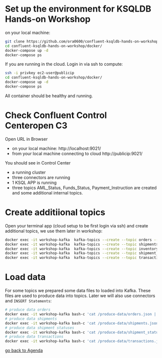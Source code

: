 # Set up the environment for KSQLDB Hands-on Workshop
on your local machine:
```bash
git clone https://github.com/ora0600/confluent-ksqldb-hands-on-workshop.git
cd confluent-ksqldb-hands-on-workshop/docker/
docker-compose up -d
docker-compose ps
```
If you are running in the cloud. Login in via ssh to compute:
```bash
ssh -i privkey ec2-user@publicip
cd confluent-ksqldb-hands-on-workshop/docker/
docker-compose up -d
docker-compose ps
```
All container should be healthy and running.

# Check Confluent Control Centeropen C3
Open URL in Browser
* on your local machine: http://localhost:9021/
* from your local machine connecting to cloud http://publicip:9021/

You should see in Control Center
* a running cluster
* three connectors are running
* 1 KSQL APP is running
* three topics AML_Status, Funds_Status, Payment_Instruction are created and some additional internal topics.

# Create additiional topics
Open your terminal app (cloud setup to be first login via ssh) and create additional topics, we use them later in workshop:
```bash
docker exec -it workshop-kafka  kafka-topics --create --topic orders --bootstrap-server localhost:9092
docker exec -it workshop-kafka  kafka-topics --create --topic shipments --bootstrap-server localhost:9092
docker exec -it workshop-kafka  kafka-topics --create --topic inventory --bootstrap-server localhost:9092
docker exec -it workshop-kafka  kafka-topics --create --topic shipment_status --bootstrap-server localhost:9092
docker exec -it workshop-kafka  kafka-topics --create --topic transactions --bootstrap-server localhost:9092
```

# Load data
For some topics we prepared some data files to loaded into Kafka. These files are used to produce data into topics. Later we will also use connectors and `INSERT Statements`:
```bash
# produce data orders
docker exec -it workshop-kafka bash-c 'cat /produce-data/orders.json | kafka-console-producer --topic orders --broker-list localhost:9092  --property "parse.key=true" --property "key.separator=:"'
# produce data shipments
docker exec -it workshop-kafka bash-c 'cat /produce-data/shipments.json | kafka-console-producer --topic shipments --broker-list localhost:9092  --property "parse.key=true" --property "key.separator=:"'
# produce data shipment statuses
docker exec -it workshop-kafka bash-c 'cat /produce-data/shipment_status.json | kafka-console-producer --topic shipment_status --broker-list localhost:9092  --property "parse.key=true" --property "key.separator=:"'
# produce data transactions
docker exec -it workshop-kafka bash-c 'cat /produce-data/transactions.json | kafka-console-producer --topic transactions --broker-list localhost:9092  --property "parse.key=true" --property "key.separator=:"'
```

[go back to Agenda](https://github.com/ora0600/confluent-ksqldb-hands-on-workshop/blob/master/README.md#hands-on-agenda-and-labs)

